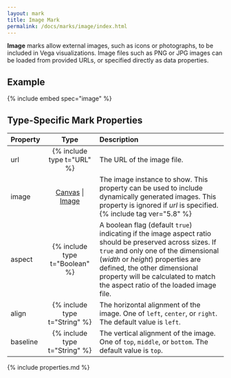 ```yaml
---
layout: mark
title: Image Mark
permalink: /docs/marks/image/index.html
---
```


**Image** marks allow external images, such as icons or photographs, to be included in Vega visualizations. Image files such as PNG or JPG images can be loaded from provided URLs, or specified directly as data properties.

## Example

{% include embed spec="image" %}

## Type-Specific Mark Properties

| Property            | Type                           | Description   |
| :------------------ | :----------------------------: | :------------ |
| url                 | {% include type t="URL" %}     | The URL of the image file. |
| image               | [Canvas](https://developer.mozilla.org/en-US/docs/Web/HTML/Element/canvas) \| [Image](https://developer.mozilla.org/en-US/docs/Web/API/HTMLImageElement/Image)     | The image instance to show. This property can be used to include dynamically generated images. This property is ignored if _url_ is specified. {% include tag ver="5.8" %} |
| aspect              | {% include type t="Boolean" %} | A boolean flag (default `true`) indicating if the image aspect ratio should be preserved across sizes. If `true` and only one of the dimensional (*width* or *height*) properties are defined, the other dimensional property will be calculated to match the aspect ratio of the loaded image file. |
| align               | {% include type t="String" %}  | The horizontal alignment of the image. One of `left`, `center`, or `right`. The default value is `left`. |
| baseline            | {% include type t="String" %}  | The vertical alignment of the image. One of `top`, `middle`, or `bottom`. The default value is `top`. |

{% include properties.md %}
